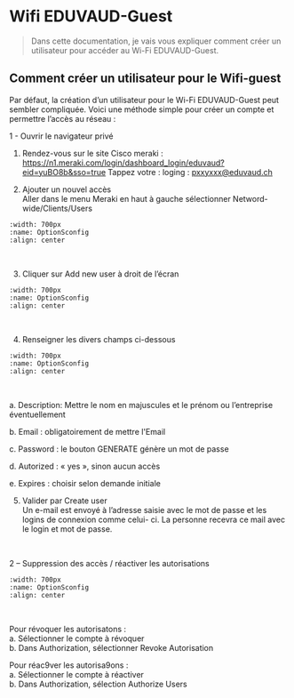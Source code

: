 <!--
Author:		    Mussa AL Hussein
Date:		    24.01.2025
Description:	Information utile et création d'utilisateurs pour le Wifi-Guest
-->
# Wifi EDUVAUD-Guest

>Dans cette documentation, je vais vous expliquer comment créer un utilisateur pour accéder au Wi-Fi EDUVAUD-Guest.


## Comment créer un utilisateur pour le Wifi-guest

Par défaut, la création d’un utilisateur pour le Wi-Fi EDUVAUD-Guest peut sembler compliquée. Voici une méthode simple pour créer un compte et permettre l’accès au réseau :

1 - Ouvrir le navigateur privé 
1. Rendez-vous sur le site Cisco meraki : https://n1.meraki.com/login/dashboard_login/eduvaud?eid=yuBO8b&sso=true
Tappez votre :
loging : pxxyxxx@eduvaud.ch

2. Ajouter un nouvel accès  
Aller dans le menu Meraki en haut à gauche sélectionner Netword-wide/Clients/Users  
```{image} images/Wifi-Guest1.png
:width: 700px
:name: OptionSconfig
:align: center
```
<br/>

3. Cliquer sur Add new user à droit de l’écran
```{image} images/Wifi-Guest2.png
:width: 700px
:name: OptionSconfig
:align: center
```
<br/>

4. Renseigner les divers champs ci-dessous
```{image} images/Wifi-Guest3.png
:width: 700px
:name: OptionSconfig
:align: center
```
<br/>

a.  Description: Mettre le nom en majuscules et le prénom ou l’entreprise éventuellement  

b.  Email : obligatoirement de mettre l'Email

c.  Password : le bouton GENERATE génère un mot de passe  

d.  Autorized : « yes », sinon aucun accès  

e.  Expires : choisir selon demande initiale 


5. Valider par Create user  
Un e-mail est envoyé à l’adresse saisie avec le mot de passe et les logins de connexion comme celui- ci. La personne recevra ce mail avec le login et mot de passe.  


<br/>

2 – Suppression des accès / réactiver les autorisations  
```{image} images/Wifi-Guest3.png
:width: 700px
:name: OptionSconfig
:align: center
```
<br/>

Pour révoquer les autorisatons :  
a.  Sélectionner le compte à révoquer  
b.  Dans Authorization, sélectionner Revoke Autorisation  


Pour réac9ver les autorisa9ons :  
a.  Sélectionner le compte à réactiver  
b.  Dans Authorization, sélection Authorize Users  


